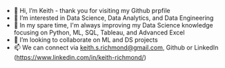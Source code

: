 - 👋   Hi, I’m Keith - thank you for visiting my Github prpfile
- 👀   I’m interested in Data Science, Data Analytics, and Data Engineering
- 🌱   In my spare time, I'm always improving my Data Science knowledge focusing on Python, ML, SQL, Tableau, and Advanced Excel
- 💞️   I’m looking to collaborate on ML and DS projects
- 📫   We can connect via keith.s.richmond@gmail.com, Github or LinkedIn (https://www.linkedin.com/in/keith-richmond/)
<!---
krichmond19/krichmond19 is a ✨ special ✨ repository because its `README.md` (this file) appears on your GitHub profile.
You can click the Preview link to take a look at your changes.
--->
